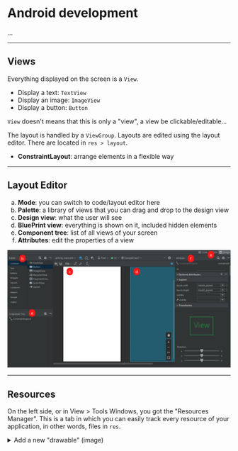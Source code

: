 # Android development

...

<hr class="sl">

## Views

<div class="row row-cols-md-2 mx-0"><div>

Everything displayed on the screen is a `View`.

* Display a text: `TextView`
* Display an image: `ImageView`
* Display a button: `Button`

`View` doesn't means that this is only a "view", a view be clickable/editable...
</div><div>

The layout is handled by a `ViewGroup`. Layouts are edited using the layout editor. There are located in `res > layout`.

* **ConstraintLayout**: arrange elements in a flexible way

</div></div>

<hr class="sr">

## Layout Editor

<div class="row row-cols-md-2 mx-0"><div class="align-self-center">

<ol style="list-style-type: lower-alpha">
<li><b>Mode</b>: you can switch to code/layout editor here</li>
<li><b>Palette</b>: a library of views that you can drag and drop to the design view</li>
<li><b>Design view</b>: what the user will see</li>
<li><b>BluePrint view</b>: everything is shown on it, included hidden elements</li>
<li><b>Component tree</b>: list of all views of your screen</li>
<li><b>Attributes</b>: edit the properties of a view</li>

</ol>
</div><div>

![Layout Editor](_images/layout_editor.png)
</div></div>

<hr class="sl">

## Resources

<div class="row row-cols-md-2 mx-0"><div>

On the left side, or in View > Tools Windows, you got the "Resources Manager". This is a tab in which you can easily track every resource of your application, in other words, files in `res`.
</div><div>

<details class="details-e">
<summary>Add a new "drawable" (image)</summary>

* Go to Drawables
* Click on "+"
* Import drawables
* The new file should be in the list
* You can drag, and drop it in the design view (or select it when creating a new imageview)
</details>
</div></div>
